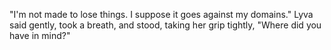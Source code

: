 "I'm not made to lose things. I suppose it goes against my domains." Lyva said gently, took a breath, and stood, taking her grip tightly, "Where did you have in mind?"